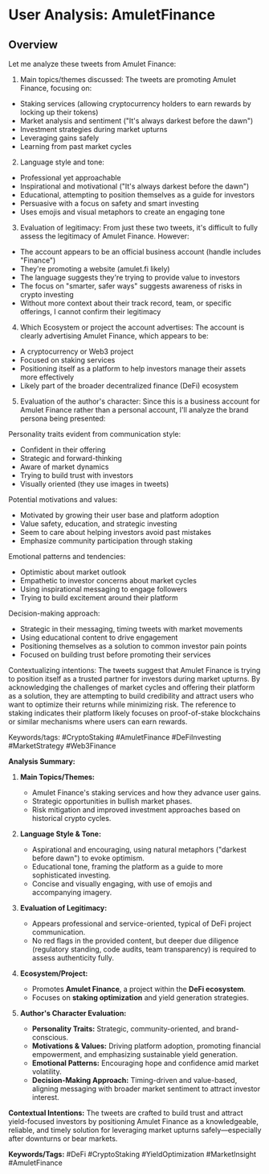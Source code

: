 # User Analysis: AmuletFinance

## Overview

<think>
Let me analyze these tweets from Amulet Finance:

1. Main topics/themes discussed:
The tweets are promoting Amulet Finance, focusing on:
- Staking services (allowing cryptocurrency holders to earn rewards by locking up their tokens)
- Market analysis and sentiment ("It's always darkest before the dawn")
- Investment strategies during market upturns
- Leveraging gains safely
- Learning from past market cycles

2. Language style and tone:
- Professional yet approachable
- Inspirational and motivational ("It's always darkest before the dawn")
- Educational, attempting to position themselves as a guide for investors
- Persuasive with a focus on safety and smart investing
- Uses emojis and visual metaphors to create an engaging tone

3. Evaluation of legitimacy:
From just these two tweets, it's difficult to fully assess the legitimacy of Amulet Finance. However:
- The account appears to be an official business account (handle includes "Finance")
- They're promoting a website (amulet.fi likely)
- The language suggests they're trying to provide value to investors
- The focus on "smarter, safer ways" suggests awareness of risks in crypto investing
- Without more context about their track record, team, or specific offerings, I cannot confirm their legitimacy

4. Which Ecosystem or project the account advertises:
The account is clearly advertising Amulet Finance, which appears to be:
- A cryptocurrency or Web3 project
- Focused on staking services
- Positioning itself as a platform to help investors manage their assets more effectively
- Likely part of the broader decentralized finance (DeFi) ecosystem

5. Evaluation of the author's character:
Since this is a business account for Amulet Finance rather than a personal account, I'll analyze the brand persona being presented:

Personality traits evident from communication style:
- Confident in their offering
- Strategic and forward-thinking
- Aware of market dynamics
- Trying to build trust with investors
- Visually oriented (they use images in tweets)

Potential motivations and values:
- Motivated by growing their user base and platform adoption
- Value safety, education, and strategic investing
- Seem to care about helping investors avoid past mistakes
- Emphasize community participation through staking

Emotional patterns and tendencies:
- Optimistic about market outlook
- Empathetic to investor concerns about market cycles
- Using inspirational messaging to engage followers
- Trying to build excitement around their platform

Decision-making approach:
- Strategic in their messaging, timing tweets with market movements
- Using educational content to drive engagement
- Positioning themselves as a solution to common investor pain points
- Focused on building trust before promoting their services

Contextualizing intentions:
The tweets suggest that Amulet Finance is trying to position itself as a trusted partner for investors during market upturns. By acknowledging the challenges of market cycles and offering their platform as a solution, they are attempting to build credibility and attract users who want to optimize their returns while minimizing risk. The reference to staking indicates their platform likely focuses on proof-of-stake blockchains or similar mechanisms where users can earn rewards.

Keywords/tags:
#CryptoStaking #AmuletFinance #DeFiInvesting #MarketStrategy #Web3Finance
</think>

**Analysis Summary:**

1. **Main Topics/Themes:**
   - Amulet Finance's staking services and how they advance user gains.
   - Strategic opportunities in bullish market phases.
   - Risk mitigation and improved investment approaches based on historical crypto cycles.

2. **Language Style & Tone:**
   - Aspirational and encouraging, using natural metaphors ("darkest before dawn") to evoke optimism.
   - Educational tone, framing the platform as a guide to more sophisticated investing.
   - Concise and visually engaging, with use of emojis and accompanying imagery.

3. **Evaluation of Legitimacy:**
   - Appears professional and service-oriented, typical of DeFi project communication.
   - No red flags in the provided content, but deeper due diligence (regulatory standing, code audits, team transparency) is required to assess authenticity fully.

4. **Ecosystem/Project:**
   - Promotes **Amulet Finance**, a project within the **DeFi ecosystem**.
   - Focuses on **staking optimization** and yield generation strategies.

5. **Author's Character Evaluation:**
   - **Personality Traits:** Strategic, community-oriented, and brand-conscious.
   - **Motivations & Values:** Driving platform adoption, promoting financial empowerment, and emphasizing sustainable yield generation.
   - **Emotional Patterns:** Encouraging hope and confidence amid market volatility.
   - **Decision-Making Approach:** Timing-driven and value-based, aligning messaging with broader market sentiment to attract investor interest.

**Contextual Intentions:**
The tweets are crafted to build trust and attract yield-focused investors by positioning Amulet Finance as a knowledgeable, reliable, and timely solution for leveraging market upturns safely—especially after downturns or bear markets.

**Keywords/Tags:**
#DeFi #CryptoStaking #YieldOptimization #MarketInsight #AmuletFinance